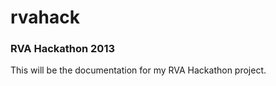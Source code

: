 rvahack
=======

### RVA Hackathon 2013

This will be the documentation for my RVA Hackathon project.